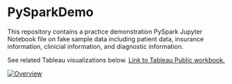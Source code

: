 # PySparkDemo

This repository contains a practice demonstration PySpark Jupyter Notebook file on fake sample data including patient data, insurance information, clinicial information, and diagnostic information. 


See related Tableau visualizations below. [Link to Tableau Public workbook.](https://public.tableau.com/views/PatientInformationDemo/Overview?:language=en-US&:display_count=n&:origin=viz_share_link)
<div class='tableauPlaceholder' id='viz1706489827308' style='position: relative'><noscript><a href='#'><img alt='Overview ' src='https:&#47;&#47;public.tableau.com&#47;static&#47;images&#47;Pa&#47;PatientInformationDemo&#47;Overview&#47;1_rss.png' style='border: none' /></a></noscript><object class='tableauViz'  style='display:none;'><param name='host_url' value='https%3A%2F%2Fpublic.tableau.com%2F' /> <param name='embed_code_version' value='3' /> <param name='site_root' value='' /><param name='name' value='PatientInformationDemo&#47;Overview' /><param name='tabs' value='no' /><param name='toolbar' value='yes' /><param name='static_image' value='https:&#47;&#47;public.tableau.com&#47;static&#47;images&#47;Pa&#47;PatientInformationDemo&#47;Overview&#47;1.png' /> <param name='animate_transition' value='yes' /><param name='display_static_image' value='yes' /><param name='display_spinner' value='yes' /><param name='display_overlay' value='yes' /><param name='display_count' value='yes' /><param name='language' value='en-US' /></object></div>           

